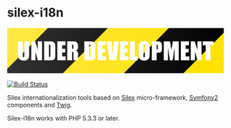 silex-i18n
==========
![Under development](under-development.png)

[![Build Status](https://travis-ci.org/simplesilex/silex-i18n.svg?branch=master)](https://travis-ci.org/simplesilex/silex-i18n)

Silex internationalization tools based on [Silex][1] micro-framework, [Symfony2][2] components and [Twig][3].

Silex-i18n works with PHP 5.3.3 or later.

[1]: http://silex.sensiolabs.org
[2]: http://symfony.com
[3]: http://twig.sensiolabs.org
